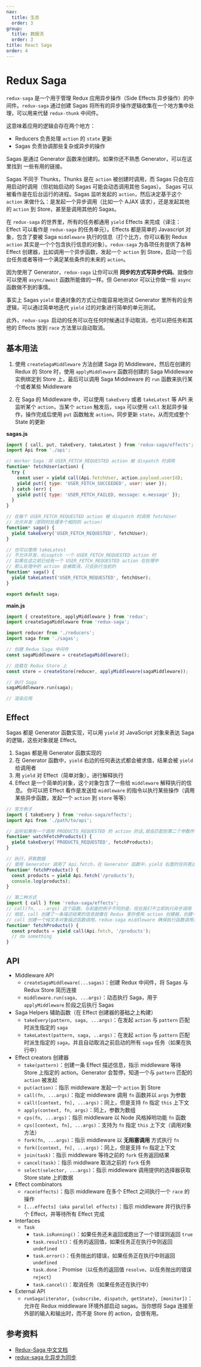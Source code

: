 ```yaml
---
nav:
  title: 生态
  order: 3
group:
  title: 数据流
  order: 3
title: React Saga
order: 4
---
```


# Redux Saga

`redux-saga` 是一个用于管理 Redux 应用异步操作（Side Effects 异步操作）的中间件。`redux-saga` 通过创建 Sagas 将所有的异步操作逻辑收集在一个地方集中处理，可以用来代替 `redux-thunk` 中间件。

这意味着应用的逻辑会存在两个地方：

- Reducers 负责处理 `action` 的 `state` 更新
- Sagas 负责协调那些复杂或异步的操作

Sagas 是通过 Generator 函数来创建的。如果你还不熟悉 Generator，可以在这里找到 一些有用的链接。

Sagas 不同于 Thunks，Thunks 是在 `action` 被创建时调用，而 Sagas 只会在应用启动时调用（但初始启动的 Sagas 可能会动态调用其他 Sagas）。 Sagas 可以被看作是在后台运行的进程。Sagas 监听发起的 `action`，然后决定基于这个 `action` 来做什么：是发起一个异步调用（比如一个 AJAX 请求），还是发起其他的 `action` 到 Store，甚至是调用其他的 Sagas。

在 `redux-saga` 的世界里，所有的任务都通用 `yield` Effects 来完成（译注：Effect 可以看作是 `redux-saga` 的任务单元）。Effects 都是简单的 Javascript 对象，包含了要被 Saga `middleware` 执行的信息（打个比方，你可以看到 Redux `action` 其实是一个个包含执行信息的对象）。`redux-saga` 为各项任务提供了各种 Effect 创建器，比如调用一个异步函数，发起一个 `action` 到 Store，启动一个后台任务或者等待一个满足某些条件的未来的 `action`。

因为使用了 Generator，`redux-saga` 让你可以用 **同步的方式写异步代码**。就像你可以使用 `async/await` 函数所能做的一样。但 Generator 可以让你做一些 `async` 函数做不到的事情。

事实上 Sagas `yield` 普通对象的方式让你能容易地测试 Generator 里所有的业务逻辑，可以通过简单地迭代 `yield` 过的对象进行简单的单元测试。

此外，`redux-saga `启动的任务可以在任何时候通过手动取消，也可以把任务和其他的 Effects 放到 `race` 方法里以自动取消。

## 基本用法

1. 使用 `createSagaMiddleware` 方法创建 Saga 的 Middleware，然后在创建的 Redux 的 Store 时，使用 `applyMiddleware` 函数将创建的 Saga Middleware 实例绑定到 Store 上，最后可以调用 Saga Middleware 的 `run` 函数来执行某个或者某些 Middleware

2. 在 Saga 的 Middleware 中，可以使用 `takeEvery` 或者 `takeLatest` 等 API 来监听某个 `action`，当某个 `action` 触发后，`saga` 可以使用 `call` 发起异步操作，操作完成后使用 `put` 函数触发 `action`，同步更新 `state`，从而完成整个 State 的更新

**sagas.js**

```js
import { call, put, takeEvery, takeLatest } from 'redux-saga/effects';
import Api from './api';

// Worker Saga：将 USER_FETCH_REQUESTED action 被 dispatch 时调用
function* fetchUser(action) {
  try {
    const user = yield call(Api.fetchUser, action.payload.userId);
    yield put({ type: 'USER_FETCH_SUCCEEDED', user: user });
  } catch (err) {
    yield put({ type: 'USER_FETCH_FAILED, message: e.message' });
  }
}

// 在每个 USER_FETCH_REQUESTED action 被 dispatch 时调用 fetchUser
// 允许并发（即同时处理多个相同的 action）
function* saga() {
  yield takeEvery('USER_FETCH_REQUESTED', fetchUser);
}

// 也可以使用 takeLatest
// 不允许并发，disaptch 一个 USER_FETCH_REQUESTED action 时
// 如果在这之前已经有一个 USER_FETCH_REQUESTED action 在处理中
// 那么处理中的 action 会被取消，只会执行当前的
function* saga() {
  yield takeLatest('USER_FETCH_REQUESTED', fetchUser);
}

export default saga;
```

**main.js**

```js
import { createStore, applyMiddleware } from 'redux';
import createSagaMiddleware from 'redux-saga';

import reducer from './reducers';
import saga from './sagas';

// 创建 Redux Saga 中间件
const sagaMiddleware = createSagaMiddleware();

// 挂载在 Redux Store 上
const store = createStore(reducer, applyMiddleware(sagaMiddleware));

// 执行 Saga
sagaMiddleware.run(saga);

// 渲染应用
```

## Effect

Sagas 都是 Generator 函数实现，可以用 `yield` 对 JavaScript 对象来表达 Saga 的逻辑，这些对象就是 Effect。

1. Sagas 都是用 Generator 函数实现的
2. 在 Generator 函数中，`yield` 右边的任何表达式都会被求值，结果会被 `yield` 给调用者
3. 用 `yield` 对 Effect（简单对象），进行解释执行
4. Effect 是一个简单的对象，这个对象包含了一些给 `middleware` 解释执行的信息。 你可以把 Effect 看作是发送给 `middleware` 的指令以执行某些操作（调用某些异步函数，发起一个 `action` 到 `store` 等等）

```js
// 官方例子
import { takeEvery } from 'redux-saga/effects';
import Api from './path/to/api';

// 监听如果有一个调用 PRODUCTS_REQUESTED 的 action 的话,就会匹配到第二个参数所代表的 effect
function* watchFetchProducts() {
  yield takeEvery('PRODUCTS_REQUESTED', fetchProducts);
}

// 执行，获取数据
// 使用 Generator 调用了 Api.fetch，在 Generator 函数中，yield 右面的任何表达式都会被求值，结果会被 yield 给调用者
function* fetchProducts() {
  const products = yield Api.fetch('/products');
  console.log(products);
}

// 第二种方式
import { call } from 'redux-saga/effects';
// call(fn, ...args) 这个函数。与前面的例子不同的是，现在我们不立即执行异步调用
// 相反，call 创建了一条描述结果的信息就像在 Redux 里你使用 action 创建器，创建一个将被 Store 执行的、描述 action 的纯文本对象
// call 创建一个纯文本对象描述函数调用。redux-saga middleware 确保执行函数调用并在响应被 resolve 时恢复 generator
function* fetchProducts() {
  const products = yield call(Api.fetch, '/products');
  // do something
}
```

## API

- Middleware API
  - `createSagaMiddleware(...sagas)`：创建 Redux 中间件，将 Sagas 与 Redux Store 简历连接
  - `middleware.run(saga, ...args)`：动态执行 Saga，用于 `applyMiddleware` 阶段之后执行 Sagas
- Saga Helpers 辅助函数（在 Effect 创建器的基础之上构建）
  - `takeEvery(pattern, saga, ...args)`：在发起 `action` 与 `pattern` 匹配时派生指定的 `saga`
  - `takeLatest(pattern, saga, ..args)`：在发起 `action` 与 `pattern` 匹配时派生指定的 `saga`，并且自动取消之前启动的所有 `saga` 任务（如果在执行中）
- Effect creators 创建器
  - `take(pattern)`：创建一条 Effect 描述信息，指示 middleware 等待 Store 上指定的 action。Generator 会暂停，知道一个与 `pattern` 匹配的 `action` 被发起
  - `put(action)`：指示 middleware 发起一个 `action` 到 Store
  - `call(fn, ...args)`：指定 middleware 调用 `fn` 函数并以 `args` 为参数
  - `call([context, fn], ...args)`：同上，但是支持 `fn` 指定 `this` 上下文
  - `apply(context, fn, args)`：同上，参数为数组
  - `cps(fn, ...args)`：指示 middleware 以 Node 风格掉哟功能 `fn` 函数
  - `cps([context, fn], ...args)`：支持为 `fn` 指定 `this` 上下文（调用对象方法）
  - `fork(fn, ...args)`：指示 middleware 以 **无阻塞调用** 方式执行 `fn`
  - `fork([context, fn], ...args)`：同上，但是支持 `fn` 指定上下文
  - `join(task)`：指示 middleware 等待之前的 `fork` 任务返回结果
  - `cancel(task)`：指示 middlware 取消之前的 `fork` 任务
  - `select(selector, ...args)`：指示 middleware 调用提供的选择器获取 Store state 上的数据
- Effect combinators
  - `race(effects)`：指示 middleware 在多个 Effect 之间执行一个 `race` 的操作
  - `[...effects] (aka parallel effects)`：指示 middleware 并行执行多个 Effect，并等待所有 Effect 完成
- Interfaces
  - `Task`
    - `task.isRunning()`：如果任务还未返回或跑出了一个错误则返回 `true`
    - `task.result()`：任务的返回值，如果任务正在执行中则返回 `undefined`
    - `task.error()`：任务抛出的错误，如果任务正在执行中则返回 `undefined`
    - `task.done`：Promise（以任务的返回值 `resolve`、以任务抛出的错误 `reject`）
    - `task.cancel()`：取消任务（如果任务还在执行中）
- External API
  - `runSaga(iterator, {subscribe, dispatch, getState}, [monitor])`：允许在 Redux middleware 环境外部启动 sagas。当你想将 Saga 连接至外部的输入和输出时，而不是 Store 的 action，会很有用。

## 参考资料

- [Redux-Saga 中文文档](https://chenyitian.gitbooks.io/redux-saga/content/)
- [redux-saga 化异步为同步](https://mp.weixin.qq.com/s?__biz=MzA4NjcyMDYzMg==&mid=2451805550&idx=1&sn=84c84d73789b960f845515d701a6e0d2&chksm=88135c79bf64d56fb27009192ec3d724645a1d375b9006b7c09bad0a2aa1a3446f823e90d928&scene=0&xtrack=1)
